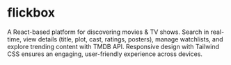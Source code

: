 # flickbox
A React-based platform for discovering movies &amp; TV shows. Search in real-time, view details (title, plot, cast, ratings, posters), manage watchlists, and explore trending content with TMDB API. Responsive design with Tailwind CSS ensures an engaging, user-friendly experience across devices.
